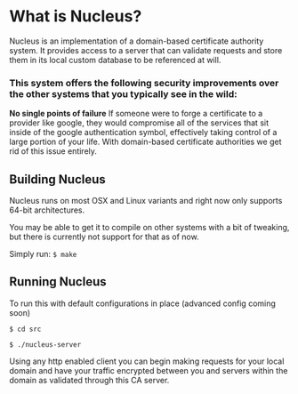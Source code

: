 # What is Nucleus?
Nucleus is an implementation of a domain-based certificate authority system. It provides access to a server that can validate requests and store them in its local custom database to be referenced at will. 

### This system offers the following security improvements over the other systems that you typically see in the wild:
__No single points of failure__
If someone were to forge a certificate to a provider like google, they would compromise all of the services that sit inside of the google authentication symbol, effectively taking control of a large portion of your life. With domain-based certificate authorities we get rid of this issue entirely.


## Building Nucleus
Nucleus runs on most OSX and Linux variants and right now only supports 64-bit architectures.

You may be able to get it to compile on other systems with a bit of tweaking, but there is currently not support for that as of now.

Simply run:
`$ make`

## Running Nucleus
To run this with default configurations in place (advanced config coming soon)

 `$ cd src`
 
 `$ ./nucleus-server`

Using any http enabled client you can begin making requests for your local domain and have your traffic encrypted between you and servers within the domain as validated through this CA server.
